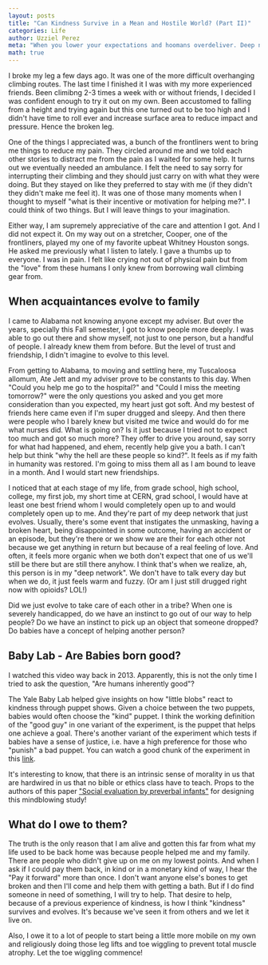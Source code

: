 ```yaml
---
layout: posts
title: "Can Kindness Survive in a Mean and Hostile World? (Part II)"
categories: Life
author: Uzziel Perez
meta: "When you lower your expectations and hoomans overdeliver. Deep networks."
math: true
---
```


I broke my leg a few days ago. It was one of the more difficult overhanging climbing routes. The last time I finished it I was with my more experienced friends. Been climibng 2-3 times a week with or without friends, I decided I was confident enough to try it out on my own. Been accustomed to falling from a height and trying again but this one turned out to be too high and I didn't have time to roll ever and increase surface area to reduce impact and pressure. Hence the broken leg.

One of the things I appreciated was, a bunch of the frontliners went to bring me things to reduce my pain. They circled around me and we told each other stories to distract me from the pain as I waited for some help. It turns out we eventually needed an ambulance. I felt the need to say sorry for interrupting their climbing and they should just carry on with what they were doing. But they stayed on like they preferred to stay with me (if they didn't they didn't make me feel it). It was one of those many moments when I thought to myself "what is their incentive or motivation for helping me?". I could think of two things. But I will leave things to your imagination.

Either way, I am supremely appreciative of the care and attention I got. And I did not expect it. On my way out on a stretcher, Cooper, one of the frontliners, played my one of my favorite upbeat Whitney Houston songs. He asked me previously what I listen to lately. I gave a thumbs up to everyone. I was in pain. I felt like crying not out of physical pain but from the "love" from these humans I only knew from borrowing wall climbing gear from.

## When acquaintances evolve to family
I came to Alabama not knowing anyone except my adviser. But over the years, specially this Fall semester, I got to know people more deeply. I was able to go out there and show myself, not just to one person, but a handful of people. I already knew them from before. But the level of trust and friendship, I didn't imagine to evolve to this level.

From getting to Alabama, to moving and settling here, my Tuscaloosa allomum, Ate Jett and my adviser prove to be constants to this day. When "Could you help me go to the hospital?" and "Could I miss the meeting tomorrow?" were the only questions you asked and you get more consideration than you expected, my heart just got soft. And my bestest of friends here came even if I'm super drugged and sleepy. And then there were people who I barely knew but visited me twice and would do for me what nurses did. What is going on? Is it just because I tried not to expect too much and got so much more? They offer to drive you around, say sorry for what had happened, and ehem, recently help give you a bath. I can't help but think "why the hell are these people so kind?". It feels as if my faith in humanity was restored. I'm going to miss them all as I am bound to leave in a month. And I would start new friendships.

I noticed that at each stage of my life, from grade school, high school, college, my first job, my short time at CERN, grad school, I would have at least one best friend whom I would completely open up to and would completely open up to me. And they're part of my deep network that just evolves. Usually, there's some event that instigates the unmasking, having a broken heart, being disappointed in some outcome, having an accident or an episode, but they're there or we show we are their for each other not because we get anything in return but because of a real feeling of love. And often, it feels more organic when we both don't expect that one of us we'll still be there but are still there anyhow. I think that's when we realize, ah, this person is in my "deep network". We don't have to talk every day but when we do, it just feels warm and fuzzy. (Or am I just still drugged right now with opioids? LOL!)

Did we just evolve to take care of each other in a tribe? When one is severely handicapped, do we have an instinct to go out of our way to help people? Do we have an instinct to pick up an object that someone dropped? Do babies have a concept of helping another person?

## Baby Lab - Are Babies born good?

I watched this video way back in 2013. Apparently, this is not the only time I tried to ask the question, "Are humans inherently good"?

The Yale Baby Lab helped give insights on how "little blobs" react to kindness through puppet shows. Given a choice between the two puppets, babies would often choose the "kind" puppet. I think the working definition of the "good guy" in one variant of the experiment, is the puppet that helps one achieve a goal. There's another variant of the experiment which tests if babies have a sense of justice, i.e. have a high preference for those who "punish" a bad puppet. You can watch a good chunk of the experiment in this [link](https://www.youtube.com/watch?v=FRvVFW85IcU).

It's interesting to know, that there is an intrinsic sense of morality in us that are hardwired in us that no bible or ethics class have to teach. Props to the authors of this paper ["Social evaluation by preverbal infants"](https://www.nature.com/articles/nature06288) for designing this mindblowing study!

## What do I owe to them?
 The truth is the only reason that I am alive and gotten this far from what my life used to be back home was because people helped me and my family. There are people who didn't give up on me on my lowest points. And when I ask if I could pay them back, in kind or in a monetary kind of way, I hear the "Pay it forward" more than once. I don't want anyone else's bones to get broken and then I'll come and help them with getting a bath. But if I do find someone in need of something, I will try to help. That desire to help, because of a previous experience of kindness, is how I think "kindness" survives and evolves. It's because we've seen it from others and we let it live on.

Also, I owe it to a lot of people to start being a little more mobile on my own and religiously doing those leg lifts and toe wiggling to prevent total muscle atrophy. Let the toe wiggling commence!
